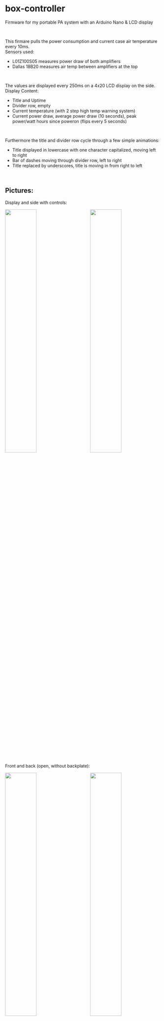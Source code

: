 # box-controller
Firmware for my portable PA system with an Arduino Nano & LCD display  

&nbsp;

This firmare pulls the power consumption and current case air temperature every 10ms.  
Sensors used:  
- L01Z100S05 measures power draw of both amplifiers
- Dallas 18B20 measures air temp between amplifiers at the top

&nbsp;

The values are displayed every 250ms on a 4x20 LCD display on the side.  
Display Content:  
- Title and Uptime
- Divider row, empty
- Current temperature (with 2 step high temp warning system)
- Current power draw, average power draw (10 seconds), peak power/watt hours since poweron (flips every 5 seconds)

&nbsp;

Furthermore the title and divider row cycle through a few simple animations:
- Title displayed in lowercase with one character capitalized, moving left to right
- Bar of dashes moving through divider row, left to right
- Title replaced by underscores, title is moving in from right to left

&nbsp;

## Pictures:
Display and side with controls:  
<div>
  <img width=45% height:auto src="https://raw.githubusercontent.com/HerrEurobeat/box-controller/main/.github/img/display.JPG">  
  <img align="right" width=45% height:auto src="https://raw.githubusercontent.com/HerrEurobeat/box-controller/main/.github/img/side.JPG">  
</div>

&nbsp;

Front and back (open, without backplate):  
<div>
  <img width=45% height:auto src="https://raw.githubusercontent.com/HerrEurobeat/box-controller/main/.github/img/front.JPG">  
  <img align="right" width=45% height:auto src="https://raw.githubusercontent.com/HerrEurobeat/box-controller/main/.github/img/back.JPG">  
</div>